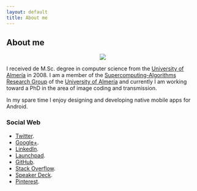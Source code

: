 ```yaml
---
layout: default
title: About me
---
```


## About me

<p align="center">
  <img src="http://josejuansanchez.github.io/images/josejuan.png" />
</p>

I received de M.Sc. degree in computer science from the [University of 
Almería](http://www.ual.es) in 2008. I am a member of the [Supercomputing-Algorithms 
Research Group](http://www.hpca.ual.es) of the [University of Almería](http://www.ual.es) and currently I am
working toward a PhD in the area of image coding and transmission.

In my spare time I enjoy designing and developing native mobile apps for Android.

### Social Web
* [Twitter](https://twitter.com/josejuansanchez).
* [Google+](http://gplus.to/josejuansanchez).
* [LinkedIn](http://www.linkedin.com/pub/jos%C3%A9-juan-s%C3%A1nchez-hern%C3%A1ndez/6a/858/830).
* [Launchpad](https://launchpad.net/~josejuan-sanchez).
* [GitHub](https://github.com/josejuansanchez).
* [Stack Overflow](http://stackoverflow.com/users/2090682/jose-juan-sanchez).
* [Speaker Deck](https://speakerdeck.com/josejuansanchez).
* [Pinterest](http://pinterest.com/josejuansanchez).